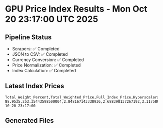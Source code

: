 # GPU Price Index Results - Mon Oct 20 23:17:00 UTC 2025

## Pipeline Status
- Scrapers: ✅ Completed
- JSON to CSV: ✅ Completed
- Currency Conversion: ✅ Completed
- Price Normalization: ✅ Completed
- Index Calculation: ✅ Completed

## Latest Index Prices
```
Total_Weight_Percent,Total_Weighted_Price,Full_Index_Price,Hyperscalers_Only_Price,Non_Hyperscalers_Only_Price,Hyperscaler_Weight,Non_Hyperscaler_Weight,Calculation_Date
88.9535,253.35443598500004,2.848167143338936,2.688398137267192,3.1175890195841585,55.84,33.113499999999995,2025-10-20 23:17:00
```

## Generated Files
```
```

